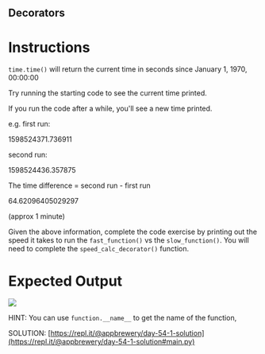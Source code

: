## Decorators

# Instructions

`time.time()` will return the current time in seconds since January 1, 1970, 00:00:00 

Try running the starting code to see the current time printed.

If you run the code after a while, you'll see a new time printed.

e.g. first run:

1598524371.736911

second run:

1598524436.357875

The time difference = second run - first run

64.62096405029297

(approx 1 minute)

Given the above information, complete the code exercise by printing out the speed it takes to run the `fast_function()` vs the `slow_function()`. You will need to complete the `speed_calc_decorator()` function.

# Expected Output

 ![](https://cdn.fs.teachablecdn.com/RlMWIliS5uAHLA2bB2fh)

HINT: You can use `function.__name__` to get the name of the function,

SOLUTION:  [https://repl.it/@appbrewery/day-54-1-solution](https://repl.it/@appbrewery/day-54-1-solution#main.py)
